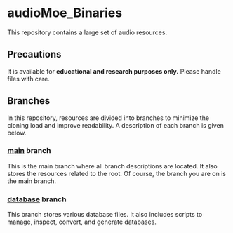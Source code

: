 # audioMoe_Binaries

This repository contains a large set of audio resources.

## Precautions

It is available for **educational and research purposes only.** Please handle files with care.

## Branches

In this repository, resources are divided into branches to minimize the cloning load and improve readability. A description of each branch is given below.

### [main](https://github.com/daydreamer-json/audioMoe_Binaries/tree/main) branch

This is the main branch where all branch descriptions are located. It also stores the resources related to the root. Of course, the branch you are on is the main branch.

### [database](https://github.com/daydreamer-json/audioMoe_Binaries/tree/database) branch

This branch stores various database files. It also includes scripts to manage, inspect, convert, and generate databases.